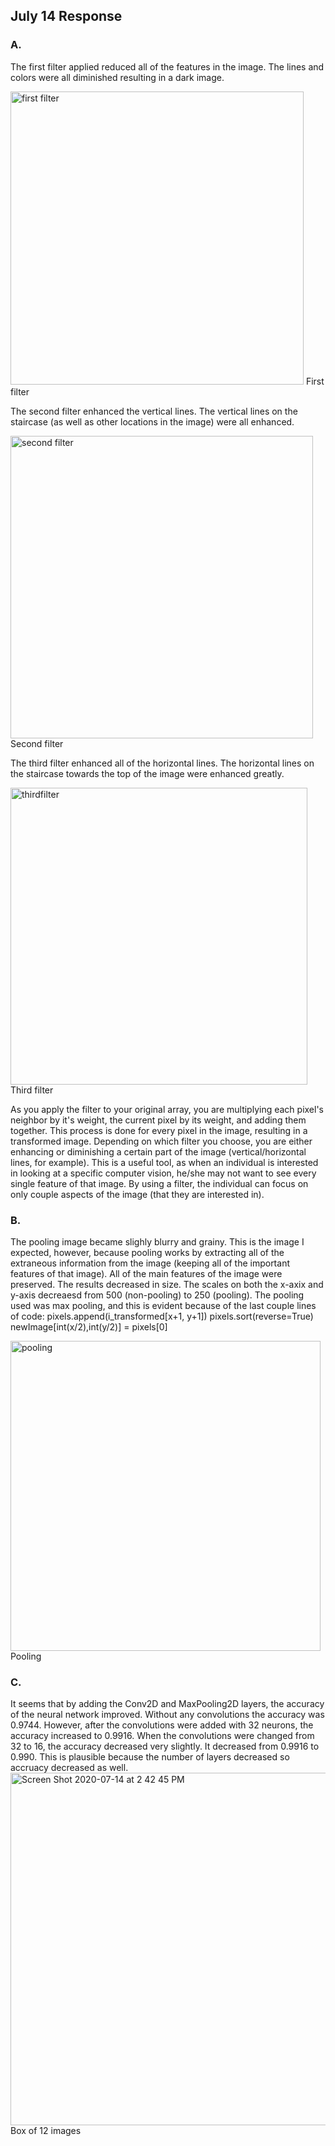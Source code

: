 ## July 14 Response

### A. 

The first filter applied reduced all of the features in the image. The lines and colors were all diminished resulting in a dark image. 

<img width="469" alt="first filter" src="https://user-images.githubusercontent.com/60228365/87466423-39bb1a00-c5e4-11ea-92f2-7a2bd00c8fbf.png">
First filter 

The second filter enhanced the vertical lines. The vertical lines on the staircase (as well as other locations in the image) were all enhanced. 

<img width="484" alt="second filter" src="https://user-images.githubusercontent.com/60228365/87466440-40e22800-c5e4-11ea-8cb3-f862db706a5c.png">
Second filter

The third filter enhanced all of the horizontal lines. The horizontal lines on the staircase towards the top of the image were enhanced greatly. 


<img width="475" alt="thirdfilter" src="https://user-images.githubusercontent.com/60228365/87466454-45a6dc00-c5e4-11ea-8266-fb2abcbdc8ad.png">
Third filter

As you apply the filter to your original array, you are multiplying each pixel's neighbor by it's weight, the current pixel by its weight, and adding them together. This process is done for every pixel in the image, resulting in a transformed image. Depending on which filter you choose, you are either enhancing or diminishing a certain part of the image (vertical/horizontal lines, for example). This is a useful tool, as when an individual is interested in looking at a specific computer vision, he/she may not want to see every single feature of that image. By using a filter, the individual can focus on only couple aspects of the image (that they are interested in). 



### B.

The pooling image became slighly blurry and grainy. This is the image I expected, however, because pooling works by extracting all of the extraneous information from the image (keeping all of the important features of that image). All of the main features of the image were preserved. The results decreased in size. The scales on both the x-axix and y-axis decreaesd from 500 (non-pooling) to 250 (pooling). The pooling used was max pooling, and this is evident because of the last couple lines of code: 
    pixels.append(i_transformed[x+1, y+1])
    pixels.sort(reverse=True)
    newImage[int(x/2),int(y/2)] = pixels[0]
   
 

<img width="496" alt="pooling" src="https://user-images.githubusercontent.com/60228365/87466458-48093600-c5e4-11ea-9233-9b4bb9288ed0.png">
Pooling


### C. 

It seems that by adding the Conv2D and MaxPooling2D layers, the accuracy of the neural network improved. Without any convolutions the accuracy was 0.9744. However, after the convolutions were added with 32 neurons, the accuracy increased to 0.9916. When the convolutions were changed from 32 to 16, the accuracy decreased very slightly. It decreased from 0.9916 to 0.990. This is plausible because the number of layers decreased so accruacy decreased as well.
<img width="564" alt="Screen Shot 2020-07-14 at 2 42 45 PM" src="https://user-images.githubusercontent.com/60228365/87466469-4b9cbd00-c5e4-11ea-8c14-1df29eb98f2e.png">
Box of 12 images




